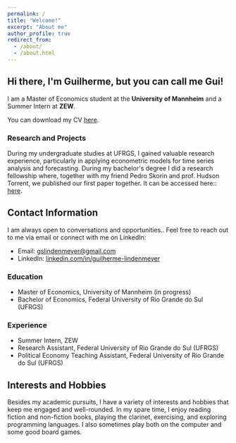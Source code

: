 ```yaml
---
permalink: /
title: "Welcome!"
excerpt: "About me"
author_profile: true
redirect_from: 
  - /about/
  - /about.html
---
```


## Hi there, I'm Guilherme, but you can call me Gui!

I am a Master of Economics student at the **University of Mannheim** and a Summer Intern at **ZEW**.

You can download my CV [here](https://gslindenmeyer.github.io/files/CV.pdf).


### Research and Projects

During my undergraduate studies at UFRGS, I gained valuable research experience, particularly in applying econometric models for time series analysis and forecasting. During my bachelor's degree I did a research fellowship where, together with my friend Pedro Skorin and prof. Hudson Torrent, we published our first paper  together. It can be accessed here:: [here](https://link.springer.com/article/10.1007/s12076-021-00268-3).

## Contact Information

I am always open to conversations and opportunities.. Feel free to reach out to me via email or connect with me on LinkedIn:

- Email: [gslindenmeyer@gmail.com](mailto:gslindenmeyer@gmail.com)
- LinkedIn: [linkedin.com/in/guilherme-lindenmeyer](https://www.linkedin.com/in/guilherme-lindenmeyer/)
### Education

- Master of Economics, University of Mannheim (in progress)
- Bachelor of Economics, Federal University of Rio Grande do Sul (UFRGS)

### Experience

- Summer Intern, ZEW
- Research Assistant, Federal University of Rio Grande do Sul (UFRGS)
- Political Economy Teaching Assistant, Federal University of Rio Grande do Sul (UFRGS)

## Interests and Hobbies

Besides my academic pursuits, I have a variety of interests and hobbies that keep me engaged and well-rounded. In my spare time, I enjoy reading fiction and non-fiction books, playing the clarinet, exercising, and exploring programming languages. I also sometimes play both on the computer and some good board games.

